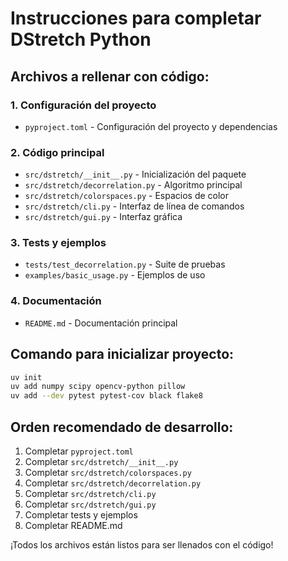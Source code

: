 # Instrucciones para completar DStretch Python

## Archivos a rellenar con código:

### 1. Configuración del proyecto
- `pyproject.toml` - Configuración del proyecto y dependencias

### 2. Código principal
- `src/dstretch/__init__.py` - Inicialización del paquete
- `src/dstretch/decorrelation.py` - Algoritmo principal
- `src/dstretch/colorspaces.py` - Espacios de color
- `src/dstretch/cli.py` - Interfaz de línea de comandos
- `src/dstretch/gui.py` - Interfaz gráfica

### 3. Tests y ejemplos
- `tests/test_decorrelation.py` - Suite de pruebas
- `examples/basic_usage.py` - Ejemplos de uso

### 4. Documentación
- `README.md` - Documentación principal

## Comando para inicializar proyecto:

```bash
uv init
uv add numpy scipy opencv-python pillow
uv add --dev pytest pytest-cov black flake8
```

## Orden recomendado de desarrollo:

1. Completar `pyproject.toml`
2. Completar `src/dstretch/__init__.py`
3. Completar `src/dstretch/colorspaces.py`
4. Completar `src/dstretch/decorrelation.py`
5. Completar `src/dstretch/cli.py`
6. Completar `src/dstretch/gui.py`
7. Completar tests y ejemplos
8. Completar README.md

¡Todos los archivos están listos para ser llenados con el código!
